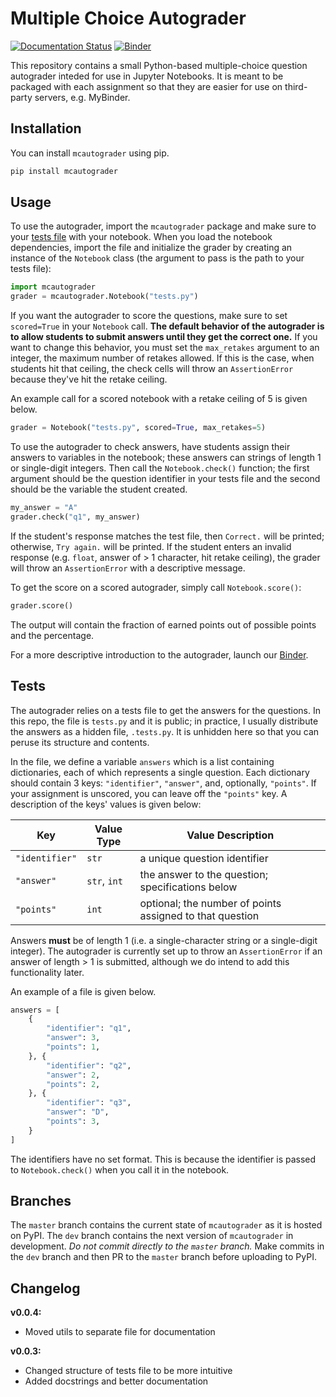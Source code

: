 # Multiple Choice Autograder

[![Documentation Status](https://readthedocs.org/projects/mcautograder/badge/?version=latest)](https://mcautograder.cpyles.com/en/latest/?badge=latest)
 [![Binder](https://mybinder.org/badge_logo.svg)](https://mybinder.org/v2/gh/chrispyles/mcautograder/master?filepath=demo/mcautograder-demo.ipynb)

This repository contains a small Python-based multiple-choice question autograder inteded for use in Jupyter Notebooks. It is meant to be packaged with each assignment so that they are easier for use on third-party servers, e.g. MyBinder.

## Installation

You can install `mcautograder` using pip.

```bash
pip install mcautograder
```

## Usage

To use the autograder, import the `mcautograder` package and make sure to your [tests file](#tests) with your notebook. When you load the notebook dependencies, import the file and initialize the grader by creating an instance of the `Notebook` class (the argument to pass is the path to your tests file):

```python
import mcautograder
grader = mcautograder.Notebook("tests.py")
```

If you want the autograder to score the questions, make sure to set `scored=True` in your `Notebook` call. **The default behavior of the autograder is to allow students to submit answers until they get the correct one.** If you want to change this behavior, you must set the `max_retakes` argument to an integer, the maximum number of retakes allowed. If this is the case, when students hit that ceiling, the check cells will throw an `AssertionError` because they've hit the retake ceiling.

An example call for a scored notebook with a retake ceiling of 5 is given below.

```python
grader = Notebook("tests.py", scored=True, max_retakes=5)
```

To use the autograder to check answers, have students assign their answers to variables in the notebook; these answers can strings of length 1 or single-digit integers. Then call the `Notebook.check()` function; the first argument should be the question identifier in your tests file and the second should be the variable the student created.

```python
my_answer = "A"
grader.check("q1", my_answer)
```

If the student's response matches the test file, then `Correct.` will be printed; otherwise, `Try again.` will be printed. If the student enters an invalid response (e.g. `float`, answer of > 1 character, hit retake ceiling), the grader will throw an `AssertionError` with a descriptive message.

To get the score on a scored autograder, simply call `Notebook.score()`:

```python
grader.score()
```

The output will contain the fraction of earned points out of possible points and the percentage.

For a more descriptive introduction to the autograder, launch our [Binder](https://mybinder.org/v2/gh/chrispyles/mcautograder/master?filepath=demo/mcautograder-demo.ipynb).

<div id="tests"></div>

## Tests

The autograder relies on a tests file to get the answers for the questions. In this repo, the file is `tests.py` and it is public; in practice, I usually distribute the answers as a hidden file, `.tests.py`. It is unhidden here so that you can peruse its structure and contents.

In the file, we define a variable `answers` which is a list containing dictionaries, each of which represents a single question. Each dictionary should contain 3 keys: `"identifier"`, `"answer"`, and, optionally, `"points"`. If your assignment is unscored, you can leave off the `"points"` key. A description of the keys' values is given below:

| Key | Value Type | Value Description |
|-----|-----|-----|
| `"identifier"` | `str` | a unique question identifier |
| `"answer"` | `str`, `int` | the answer to the question; specifications below |
| `"points"` | `int` | optional; the number of points assigned to that question |

Answers **must** be of length 1 (i.e. a single-character string or a single-digit integer). The autograder is currently set up to throw an `AssertionError` if an answer of length > 1 is submitted, although we do intend to add this functionality later.

An example of a file is given below.

```python
answers = [
	{
		"identifier": "q1",
		"answer": 3,
		"points": 1,
	}, {
		"identifier": "q2",
		"answer": 2,
		"points": 2,
	}, {
		"identifier": "q3",
		"answer": "D",
		"points": 3,
	}
]
```

The identifiers have no set format. This is because the identifier is passed to `Notebook.check()` when you call it in the notebook.

## Branches

The `master` branch contains the current state of `mcautograder` as it is hosted on PyPI. The `dev` branch contains the next version of `mcautograder` in development. _Do not commit directly to the `master` branch._ Make commits in the `dev` branch and then PR to the `master` branch before uploading to PyPI.

## Changelog

**v0.0.4:**

* Moved utils to separate file for documentation

**v0.0.3:**

* Changed structure of tests file to be more intuitive
* Added docstrings and better documentation
